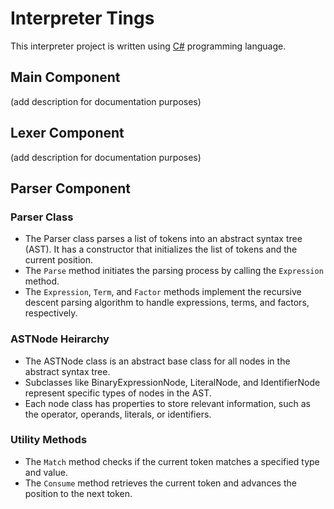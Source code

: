 # Interpreter Tings
This interpreter project is written using [C#](https://www.w3schools.com/cs/index.php) programming language.

## Main Component
(add description for documentation purposes)

## Lexer Component
(add description for documentation purposes)

## Parser Component
### Parser Class
- The Parser class parses a list of tokens into an abstract syntax tree (AST). It has a constructor that initializes the list of tokens and the current position.
- The `Parse` method initiates the parsing process by calling the `Expression` method.
- The `Expression`, `Term`, and `Factor` methods implement the recursive descent parsing algorithm to handle expressions, terms, and factors, respectively.

### ASTNode Heirarchy
- The ASTNode class is an abstract base class for all nodes in the abstract syntax tree.
- Subclasses like BinaryExpressionNode, LiteralNode, and IdentifierNode represent specific types of nodes in the AST.
- Each node class has properties to store relevant information, such as the operator, operands, literals, or identifiers.

### Utility Methods
- The `Match` method checks if the current token matches a specified type and value.
- The `Consume` method retrieves the current token and advances the position to the next token.

